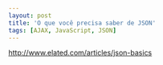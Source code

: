 ```yaml
---
layout: post
title: 'O que você precisa saber de JSON'
tags: [AJAX, JavaScript, JSON]
---
```


<http://www.elated.com/articles/json-basics>
